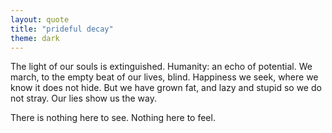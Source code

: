 ```yaml
---
layout: quote
title: "prideful decay"
theme: dark
---
```


The light of our souls is extinguished. Humanity: an echo of potential. We march, to the empty beat of our lives, blind. Happiness we seek, where we know it does not hide. But we have grown fat, and lazy and stupid so we do not stray. Our lies show us the way.

There is nothing here to see. Nothing here to feel.
